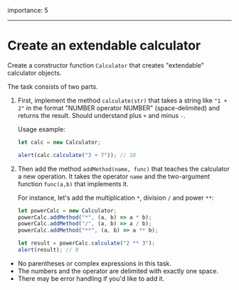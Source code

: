 importance: 5

---

# Create an extendable calculator

Create a constructor function `Calculator` that creates "extendable" calculator objects.

The task consists of two parts.

1. First, implement the method `calculate(str)` that takes a string like `"1 + 2"` in the format "NUMBER operator NUMBER" (space-delimited) and returns the result. Should understand plus `+` and minus `-`.

    Usage example:

    ```js
    let calc = new Calculator;

    alert(calc.calculate("3 + 7")); // 10
    ```

2. Then add the method `addMethod(name, func)` that teaches the calculator a new operation. It takes the operator `name` and the two-argument function `func(a,b)` that implements it.

    For instance, let's add the multiplication `*`, division `/` and power `**`:

    ```js
    let powerCalc = new Calculator;
    powerCalc.addMethod("*", (a, b) => a * b);
    powerCalc.addMethod("/", (a, b) => a / b);
    powerCalc.addMethod("**", (a, b) => a ** b);

    let result = powerCalc.calculate("2 ** 3");
    alert(result); // 8
    ```

- No parentheses or complex expressions in this task.
- The numbers and the operator are delimited with exactly one space.
- There may be error handling if you'd like to add it.
